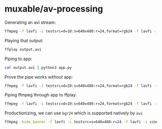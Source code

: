 # muxable/av-processing

Generating an avi stream:

```sh
ffmpeg -f lavfi -i testsrc=d=10:s=640x480:r=24,format=rgb24 -f lavfi -i sine=f=440:b=4 -shortest -f avi -vcodec rawvideo -pix_fmt rgb24 output.avi
```

Playing that output:

```sh
ffplay output.avi
```

Piping to app:

```sh
cat output.avi | python3 app.py
```

Prove the pipe works without app:

```sh
ffmpeg -f lavfi -i testsrc=d=10:s=640x480:r=24,format=rgb24 -f lavfi -i sine=f=440:b=4 -shortest -f avi -vcodec rawvideo -pix_fmt rgb24 - | ffplay -
```

Piping ffmpeg through app to ffplay:

```sh
ffmpeg -f lavfi -i testsrc=d=10:s=640x480:r=24,format=rgb24 -f lavfi -i sine=f=440:b=4 -shortest -f avi -vcodec rawvideo -pix_fmt rgb24 - | python3 app.py | ffplay -
```

Productionizing, we can use `bgr24` which is supported natively by `avi`

```sh
ffmpeg -hide_banner -f lavfi -i testsrc=s=640x480:r=24 -f lavfi -i sine=f=440:b=4 -shortest -f avi -vcodec rawvideo -pix_fmt bgr24 - | python3 app.py | ffplay -
```